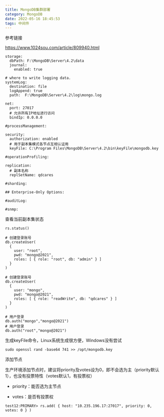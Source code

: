 ```yaml
---
title: MongoDB集群部署
category: MongoDB
date: 2022-05-16 18:45:53
tags: 中间件
---
```


参考链接

https://www.1024sou.com/article/809940.html

```
storage:
  dbPath: F:\MongoDB\Server\4.2\data
  journal:
    enabled: true

# where to write logging data.
systemLog:
  destination: file
  logAppend: true
  path:  F:\MongoDB\Server\4.2\log\mongo.log

net:
  port: 27017
  # 允许所有IP地址进行访问
  bindIp: 0.0.0.0

#processManagement:

security:
  authorization: enabled
  # 用于副本集模式各节点互相认证用
  keyFile: C:\Program Files\MongoDB\Server\4.2\bin\keyFile\mongodb.key

#operationProfiling:

replication:
  # 副本名称
  replSetName: qdcares

#sharding:

## Enterprise-Only Options:

#auditLog:

#snmp:
```

查看当前副本集状态

```
rs.status()
```

```
# 创建登录账号
db.createUser(
  {
    user: "root",
    pwd: "mongo@2021",
    roles: [ { role: "root", db: "admin" } ]
  }
)  

# 创建登录账号
db.createUser(
  {
    user: "mongo",
    pwd: "mongo@2021",
    roles: [ { role: "readWrite", db: "qdcares" } ]
  }
)  

# 用户登录
db.auth("mongo","mongo@2021")
# 用户登录
db.auth("root","mongo@2021")
```

生成keyFile命令，Linux系统生成很方便，Windows没有尝试

```
sudo openssl rand -base64 741 >> /opt/mongodb.key
```

添加节点

生产环境添加节点时，建议将priority及votes设为0，即不会选为主（priority默认1），也没有投票特性（votes默认1，有投票权）

- priority：能否选为主节点

- votes：是否有投票权

```
test12:PRIMARY> rs.add( { host: "10.235.196.17:27017", priority: 0, votes: 0 } )
```

